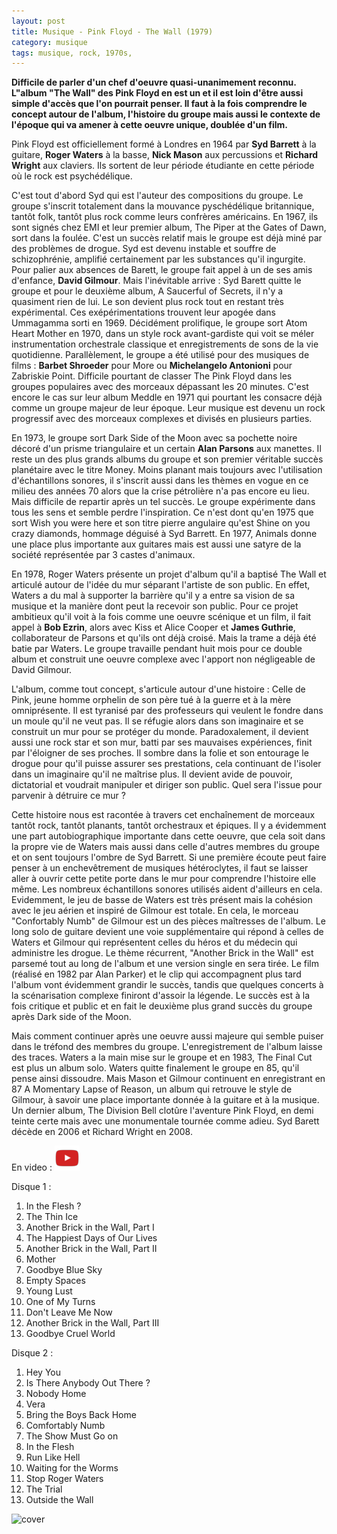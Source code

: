 ```yaml
---
layout: post
title: Musique - Pink Floyd - The Wall (1979)
category: musique
tags: musique, rock, 1970s, 
---
```


**Difficile de parler d'un chef d'oeuvre quasi-unanimement reconnu. L"album "The Wall" des Pink Floyd en est un et il est loin d'être aussi simple d'accès que l'on pourrait penser. Il faut à la fois comprendre le concept autour de l'album, l'histoire du groupe mais aussi le contexte de l'époque qui va amener à cette oeuvre unique, doublée d'un film.**


Pink Floyd est officiellement formé à Londres en 1964 par **Syd Barrett** à la guitare, **Roger Waters** à la basse, **Nick Mason** aux percussions et **Richard Wright** aux claviers. Ils sortent de leur période étudiante en cette période où le rock est psychédélique.

C'est tout d'abord Syd qui est l'auteur des compositions du groupe. Le groupe s'inscrit totalement dans la mouvance pyschédélique britannique, tantôt folk, tantôt plus rock comme leurs confrères américains. En 1967, ils sont signés chez EMI et leur premier album, The Piper at the Gates of Dawn, sort dans la foulée. C'est un succès relatif mais le groupe est déjà miné par des problèmes de drogue. Syd est devenu instable et souffre de schizophrénie, amplifié certainement par les substances qu'il ingurgite. Pour palier aux absences de Barett, le groupe fait appel à un de ses amis d'enfance, **David Gilmour**. Mais l'inévitable arrive : Syd Barett quitte le groupe et pour le deuxième album, A Saucerful of Secrets, il n'y a quasiment rien de lui. Le son devient plus rock tout en restant très expérimental. Ces exépérimentations trouvent leur apogée dans Ummagamma sorti en 1969. Décidément prolifique, le groupe sort Atom Heart Mother en 1970, dans un style rock avant-gardiste qui voit se méler instrumentation orchestrale classique et enregistrements de sons de la vie quotidienne. Parallèlement, le groupe a été utilisé pour des musiques de films : **Barbet Shroeder** pour More ou **Michelangelo Antonioni** pour Zabriskie Point. Difficile pourtant de classer The Pink Floyd dans les groupes populaires avec des morceaux dépassant les 20 minutes. C'est encore le cas sur leur album Meddle en 1971 qui pourtant les consacre déjà comme un groupe majeur de leur époque. Leur musique est devenu un rock progressif avec des morceaux complexes et divisés en plusieurs parties.

En 1973, le groupe sort Dark Side of the Moon avec sa pochette noire décoré d'un prisme triangulaire et un certain **Alan Parsons** aux manettes. Il reste un des plus grands albums du groupe et son premier véritable succès planétaire avec le titre Money. Moins planant mais toujours avec l'utilisation d'échantillons sonores, il s'inscrit aussi dans les thèmes en vogue en ce milieu des années 70 alors que la crise pétrolière n'a pas encore eu lieu. Mais difficile de repartir après un tel succès. Le groupe expérimente dans tous les sens et semble perdre l'inspiration. Ce n'est dont qu'en 1975 que sort Wish you were here et son titre pierre angulaire qu'est Shine on you crazy diamonds, hommage déguisé à Syd Barrett. En 1977, Animals donne une place plus importante aux guitares mais est aussi une satyre de la société représentée par 3 castes d'animaux.

En 1978, Roger Waters présente un projet d'album qu'il a baptisé The Wall et articulé autour de l'idée du mur séparant l'artiste de son public. En effet, Waters a du mal à supporter la barrière qu'il y a entre sa vision de sa musique et la manière dont peut la recevoir son public. Pour ce projet ambitieux qu'il voit à la fois comme une oeuvre scénique et un film, il fait appel à **Bob Ezrin**, alors avec Kiss et Alice Cooper et **James Guthrie**, collaborateur de Parsons et qu'ils ont déjà croisé. Mais la trame a déjà été batie par Waters. Le groupe travaille pendant huit mois pour ce double album et construit une oeuvre complexe avec l'apport non négligeable de David Gilmour.

L'album, comme tout concept, s'articule autour d'une histoire : Celle de Pink, jeune homme orphelin de son père tué à la guerre et à la mère omniprésente. Il est tyranisé par des professeurs qui veulent le fondre dans un moule qu'il ne veut pas. Il se réfugie alors dans son imaginaire et se construit un mur pour se protéger du monde. Paradoxalement, il devient aussi une rock star et son mur, batti par ses mauvaises expériences, finit par l'éloigner de ses proches. Il sombre dans la folie et son entourage le drogue pour qu'il puisse assurer ses prestations, cela continuant de l'isoler dans un imaginaire qu'il ne maîtrise plus. Il devient avide de pouvoir, dictatorial et voudrait manipuler et diriger son public. Quel sera l'issue pour parvenir à détruire ce mur ?

Cette histoire nous est racontée à travers cet enchaînement de morceaux tantôt rock, tantôt planants, tantôt orchestraux et épiques. Il y a évidemment une part autobiographique importante dans cette oeuvre, que cela soit dans la propre vie de Waters mais aussi dans celle d'autres membres du groupe et on sent toujours l'ombre de Syd Barrett. Si une première écoute peut faire penser à un enchevêtrement de musiques hétéroclytes, il faut se laisser aller à ouvrir cette petite porte dans le mur pour comprendre l'histoire elle même. Les nombreux échantillons sonores utilisés aident d'ailleurs en cela. Evidemment, le jeu de basse de Waters est très présent mais la cohésion avec le jeu aérien et inspiré de Gilmour est totale. En cela, le morceau "Confortably Numb" de Gilmour est un des pièces maîtresses de l'album. Le long solo de guitare devient une voie supplémentaire qui répond à celles de Waters et Gilmour qui représentent celles du héros et du médecin qui administre les drogue. Le thème récurrent, "Another Brick in the Wall" est parsemé tout au long de l'album et une version single en sera tirée. Le film (réalisé en 1982 par Alan Parker) et le clip qui accompagnent plus tard l'album vont évidemment grandir le succès, tandis que quelques concerts à la scénarisation complexe finiront d'assoir la légende. Le succès est à la fois critique et public et en fait le deuxième plus grand succès du groupe après Dark side of the Moon.

Mais comment continuer après une oeuvre aussi majeure qui semble puiser dans le tréfond des membres du groupe. L'enregistrement de l'album laisse des traces. Waters a la main mise sur le groupe et en 1983, The Final Cut est plus un album solo. Waters quitte finalement le groupe en 85, qu'il pense ainsi dissoudre. Mais Mason et Gilmour continuent en enregistrant en 87 A Momentary Lapse of Reason, un album qui retrouve le style de Gilmour, à savoir une place importante donnée à la guitare et à la musique. Un dernier album, The Division Bell clotûre l'aventure Pink Floyd, en demi teinte certe mais avec une monumentale tournée comme adieu. Syd Barett décède en 2006 et Richard Wright en 2008.

En video : [![video](/images/youtube.png)](https://www.youtube.com/watch?v=J8fFVOoqepc)

Disque 1 : 
1. In the Flesh ? 
2. The Thin Ice 
3. Another Brick in the Wall, Part I 
4. The Happiest Days of Our Lives 
5. Another Brick in the Wall, Part II 
6. Mother 
7. Goodbye Blue Sky 
8. Empty Spaces 
9. Young Lust 
10. One of My Turns 
11. Don't Leave Me Now 
12. Another Brick in the Wall, Part III 
13. Goodbye Cruel World

Disque 2 : 
1. Hey You 
2. Is There Anybody Out There ? 
3. Nobody Home 
4. Vera 
5. Bring the Boys Back Home 
6. Comfortably Numb 
7. The Show Must Go on 
8. In the Flesh 
9. Run Like Hell 
10. Waiting for the Worms 
11. Stop Roger Waters 
12. The Trial 
13. Outside the Wall


![cover](https://filedn.eu/llqi9IBxlYouGRXYG2xlROb/img/2010/pinkfloyd.jpg)
